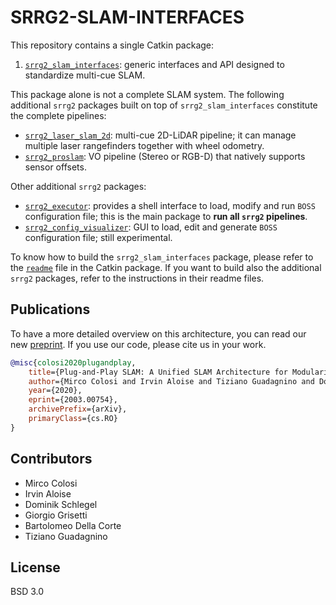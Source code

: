 # SRRG2-SLAM-INTERFACES
This repository contains a single Catkin package:

  1. [`srrg2_slam_interfaces`](srrg2_slam_interfaces): generic interfaces and API designed to standardize multi-cue SLAM.

This package alone is not a complete SLAM system. The following additional `srrg2` packages built on top of `srrg2_slam_interfaces` constitute the complete pipelines:

* [`srrg2_laser_slam_2d`](https://github.com/srrg-sapienza/srrg2_laser_slam_2d): multi-cue 2D-LiDAR pipeline; it can manage multiple laser rangefinders together with wheel odometry.
* [`srrg2_proslam`](https://github.com/srrg-sapienza/srrg2_proslam): VO pipeline (Stereo or RGB-D) that natively supports sensor offsets.

Other additional `srrg2` packages:

* [`srrg2_executor`](https://github.com/srrg-sapienza/srrg2_executor): provides a shell interface to load, modify and run `BOSS` configuration file; this is the main package to **run all `srrg2` pipelines**.
* [`srrg2_config_visualizer`](https://github.com/srrg-sapienza/srrg2_config_visualizer): GUI to load, edit and generate `BOSS` configuration file; still experimental.

To know how to build the `srrg2_slam_interfaces` package, please refer to the [`readme`](srrg2_slam_interfaces/README.md) file in the Catkin package. If you want to build also the additional `srrg2` packages, refer to the instructions in their readme files.

## Publications
To have a more detailed overview on this architecture, you can read our new [preprint](https://arxiv.org/abs/2003.00754).
If you use our code, please cite us in your work.
```bibtex
@misc{colosi2020plugandplay,
    title={Plug-and-Play SLAM: A Unified SLAM Architecture for Modularity and Ease of Use},
    author={Mirco Colosi and Irvin Aloise and Tiziano Guadagnino and Dominik Schlegel and Bartolomeo Della Corte and Kai O. Arras and Giorgio Grisetti},
    year={2020},
    eprint={2003.00754},
    archivePrefix={arXiv},
    primaryClass={cs.RO}
}
```

## Contributors
* Mirco Colosi
* Irvin Aloise
* Dominik Schlegel
* Giorgio Grisetti
* Bartolomeo Della Corte
* Tiziano Guadagnino

## License
BSD 3.0
